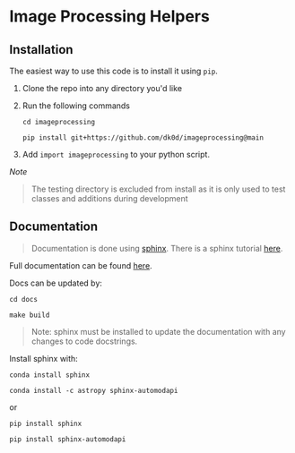# Image Processing Helpers

## Installation

The easiest way to use this code is to install it using `pip`.

1. Clone the repo into any directory you'd like
2. Run the following commands

    `cd imageprocessing`

    `pip install git+https://github.com/dk0d/imageprocessing@main`

3. Add `import imageprocessing` to your python script.

_Note_

> The testing directory is excluded from install as it is only used
> to test classes and additions during development

## Documentation

> Documentation is done using [sphinx](https://www.sphinx-doc.org/en/master/index.html). There is a sphinx tutorial [here](docs/brandons-sphinx-tutorial.pdf).

Full documentation can be found [here](docs/build/html/index.html).

Docs can be updated by:

```
cd docs

make build
```

> Note: sphinx must be installed to update the documentation with any changes to code docstrings.

Install sphinx with:

`conda install sphinx`

`conda install -c astropy sphinx-automodapi`

or

`pip install sphinx`

`pip install sphinx-automodapi`
